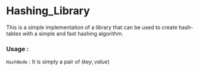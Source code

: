 # Hashing_Library
This is a simple implementation of a library that can be used to create hash-tables with a simple and fast hashing algorithm.
### Usage :
``` HashNode ``` : It is simply a pair of $(key, value)$
